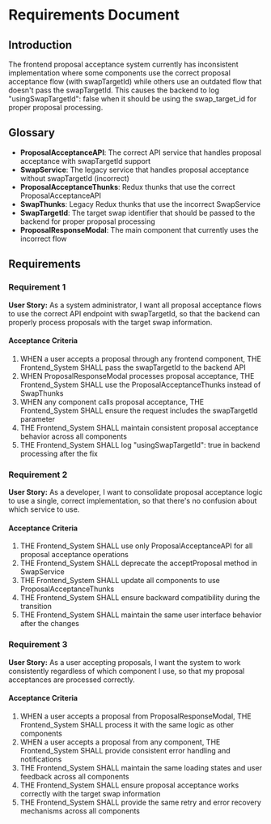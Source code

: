 # Requirements Document

## Introduction

The frontend proposal acceptance system currently has inconsistent implementation where some components use the correct proposal acceptance flow (with swapTargetId) while others use an outdated flow that doesn't pass the swapTargetId. This causes the backend to log "usingSwapTargetId": false when it should be using the swap_target_id for proper proposal processing.

## Glossary

- **ProposalAcceptanceAPI**: The correct API service that handles proposal acceptance with swapTargetId support
- **SwapService**: The legacy service that handles proposal acceptance without swapTargetId (incorrect)
- **ProposalAcceptanceThunks**: Redux thunks that use the correct ProposalAcceptanceAPI
- **SwapThunks**: Legacy Redux thunks that use the incorrect SwapService
- **SwapTargetId**: The target swap identifier that should be passed to the backend for proper proposal processing
- **ProposalResponseModal**: The main component that currently uses the incorrect flow

## Requirements

### Requirement 1

**User Story:** As a system administrator, I want all proposal acceptance flows to use the correct API endpoint with swapTargetId, so that the backend can properly process proposals with the target swap information.

#### Acceptance Criteria

1. WHEN a user accepts a proposal through any frontend component, THE Frontend_System SHALL pass the swapTargetId to the backend API
2. WHEN ProposalResponseModal processes proposal acceptance, THE Frontend_System SHALL use the ProposalAcceptanceThunks instead of SwapThunks
3. WHEN any component calls proposal acceptance, THE Frontend_System SHALL ensure the request includes the swapTargetId parameter
4. THE Frontend_System SHALL maintain consistent proposal acceptance behavior across all components
5. THE Frontend_System SHALL log "usingSwapTargetId": true in backend processing after the fix

### Requirement 2

**User Story:** As a developer, I want to consolidate proposal acceptance logic to use a single, correct implementation, so that there's no confusion about which service to use.

#### Acceptance Criteria

1. THE Frontend_System SHALL use only ProposalAcceptanceAPI for all proposal acceptance operations
2. THE Frontend_System SHALL deprecate the acceptProposal method in SwapService
3. THE Frontend_System SHALL update all components to use ProposalAcceptanceThunks
4. THE Frontend_System SHALL ensure backward compatibility during the transition
5. THE Frontend_System SHALL maintain the same user interface behavior after the changes

### Requirement 3

**User Story:** As a user accepting proposals, I want the system to work consistently regardless of which component I use, so that my proposal acceptances are processed correctly.

#### Acceptance Criteria

1. WHEN a user accepts a proposal from ProposalResponseModal, THE Frontend_System SHALL process it with the same logic as other components
2. WHEN a user accepts a proposal from any component, THE Frontend_System SHALL provide consistent error handling and notifications
3. THE Frontend_System SHALL maintain the same loading states and user feedback across all components
4. THE Frontend_System SHALL ensure proposal acceptance works correctly with the target swap information
5. THE Frontend_System SHALL provide the same retry and error recovery mechanisms across all components